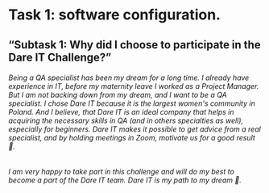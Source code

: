 
# Task 1: software configuration.

## “Subtask 1: Why did I choose to participate in the Dare IT Challenge?”

###### Being a QA specialist has been my dream for a long time.  I already have experience in IT, before my maternity leave I worked as a Project Manager.  But I am not backing down from my dream, and I want to be a QA specialist.  I chose Dare IT because it is the largest women's community in Poland. And I believe, that Dare IT is an ideal company that helps in acquiring the necessary skills in QA (and in others specialties as well), especially for beginners.  Dare IT makes it possible to get advice from a real specialist, and by holding meetings in Zoom, motivate us for a good result 🤝.
###### I am very happy to take part in this challenge and will do my best to become a part of the Dare IT team.  Dare IT is my path to my dream 💪.

